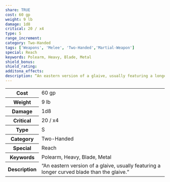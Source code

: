 ```yaml
---
share: TRUE
cost: 60 gp
weight: 9 lb
damage: 1d8
critical: 20 / x4
type: S
range_increment: 
category: Two-Handed
tags: ['Weapons', 'Melee', 'Two-Handed','Martial-Weapon']
special: Reach
keywords: Polearm, Heavy, Blade, Metal
shield_bonus: 
shield_rating: 
additona_effects: 
description: “An eastern version of a glaive, usually featuring a longer curved blade than the glaive.”
---
```

<p><span style="overflow-x: auto;"><table><tbody><tr><th>Cost</th><td>60 gp</td></tr><tr><th>Weight</th><td>9 lb</td></tr><tr><th>Damage</th><td>1d8</td></tr><tr><th>Critical</th><td>20 / x4</td></tr><tr><th>Type</th><td>S</td></tr><tr><th>Category</th><td>Two-Handed</td></tr><tr><th>Special</th><td>Reach</td></tr><tr><th>Keywords</th><td>Polearm, Heavy, Blade, Metal</td></tr><tr><th>Description</th><td>“An eastern version of a glaive, usually featuring a longer curved blade than the glaive.”</td></tr></tbody></table></span></p>